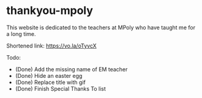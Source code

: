 # thankyou-mpoly

This website is dedicated to the teachers at MPoly who have taught me for a long time.

Shortened link: https://vo.la/oTyvcX

Todo:
- (Done) Add the missing name of EM teacher
- (Done) Hide an easter egg
- (Done) Replace title with gif
- (Done) Finish Special Thanks To list
